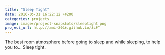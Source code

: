 ```yaml
---
title: "Sleep Tight"
date: 2016-05-31 16:22:12 +0200
categories: projects
image: images/project-snapshots/sleeptight.png
project_url: http://ami-2016.github.io/SLPT
---
```


The best room atmosphere before going to sleep and while sleeping, to help you to... Sleep tight.